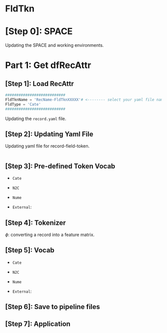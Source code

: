# FldTkn

# [Step 0]: SPACE

Updating the SPACE and working environments. 

# Part 1: Get dfRecAttr

## [Step 1]: Load RecAttr

```python
###########################
FldTknName = 'RecName-FldTknXXXXX'# <-------- select your yaml file name
FldType = 'Cate'
###########################
```

Updating the `record.yaml` file. 


## [Step 2]: Updating Yaml File

Updating yaml file for record-field-token. 

```yaml
```


## [Step 3]: Pre-defined Token Vocab

* `Cate`

* `N2C`

* `Nume`

* `External`:


## [Step 4]: Tokenizer

$\phi$: converting a record into a feature matrix. 

## [Step 5]: Vocab


* `Cate`

* `N2C`

* `Nume`

* `External`:


## [Step 6]: Save to pipeline files

## [Step 7]: Application
